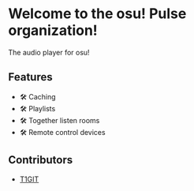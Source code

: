 # Welcome to the osu! Pulse organization!

The audio player for osu!

## Features
* 🛠 Caching
* 🛠 Playlists
* 🛠 Together listen rooms
* 🛠 Remote control devices

## Contributors

* [T1GIT](https://github.com/t1git)

